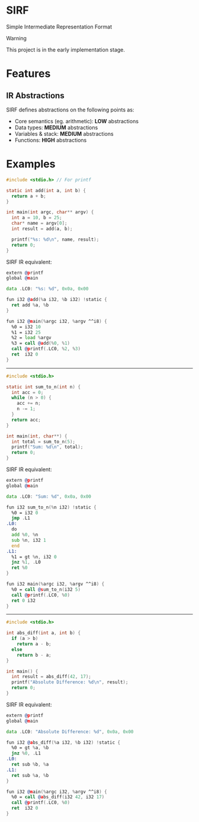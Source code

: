 # SIRF
Simple Intermediate Representation Format

> [!WARNING]
> This project is in the early implementation stage.

# Features

## IR Abstractions

SIRF defines abstractions on the following points as:
- Core semantics (eg. arithmetic): **LOW** abstractions
- Data types: **MEDIUM** abstractions
- Variables & stack: **MEDIUM** abstractions
- Functions: **HIGH** abstractions

# Examples

```c
#include <stdio.h> // For printf

static int add(int a, int b) {
  return a + b;
}

int main(int argc, char** argv) {
  int a = 10, b = 25;
  char* name = argv[0];
  int result = add(a, b);

  printf("%s: %d\n", name, result);
  return 0;
}
```
SIRF IR equivalent:
```asm
extern @printf
global @main

data .LC0: "%s: %d", 0x0a, 0x00

fun i32 @add(%a i32, %b i32) !static {
  ret add %a, %b
}

fun i32 @main(%argc i32, %argv ^^i8) {
  %0 = i32 10
  %1 = i32 25
  %2 = load %argv
  %3 = call @add(%0, %1)
  call @printf(.LC0, %2, %3)
  ret  i32 0
}
```

---

```c
#include <stdio.h>

static int sum_to_n(int n) {
  int acc = 0;
  while (n > 0) {
    acc += n;
    n -= 1;
  }
  return acc;
}

int main(int, char**) {
  int total = sum_to_n(5);
  printf("Sum: %d\n", total);
  return 0;
}
```
SIRF IR equivalent:
```asm
extern @printf
global @main

data .LC0: "Sum: %d", 0x0a, 0x00

fun i32 sum_to_n(%n i32) !static {
  %0 = i32 0
  jmp .L1
.L0:
  do
  add %0, %n
  sub %n, i32 1
  end
.L1:
  %1 = gt %n, i32 0
  jnz %1, .L0
  ret %0
}

fun i32 main(%argc i32, %argv ^^i8) {
  %0 = call @sum_to_n(i32 5)
  call @printf(.LC0, %0)
  ret 0 i32
}
```

---

```c
#include <stdio.h>

int abs_diff(int a, int b) {
  if (a > b)
    return a - b;
  else
    return b - a;
}

int main() {
  int result = abs_diff(42, 17);
  printf("Absolute Difference: %d\n", result);
  return 0;
}
```
SIRF IR equivalent:
```asm
extern @printf
global @main

data .LC0: "Absolute Difference: %d", 0x0a, 0x00

fun i32 @abs_diff(%a i32, %b i32) !static {
  %0 = gt %a, %b
  jnz %0, .L1
.L0:
  ret sub %b, %a
.L1:
  ret sub %a, %b
}

fun i32 @main(%argc i32, %argv ^^i8) {
  %0 = call @abs_diff(i32 42, i32 17)
  call @printf(.LC0, %0)
  ret  i32 0
}
```
